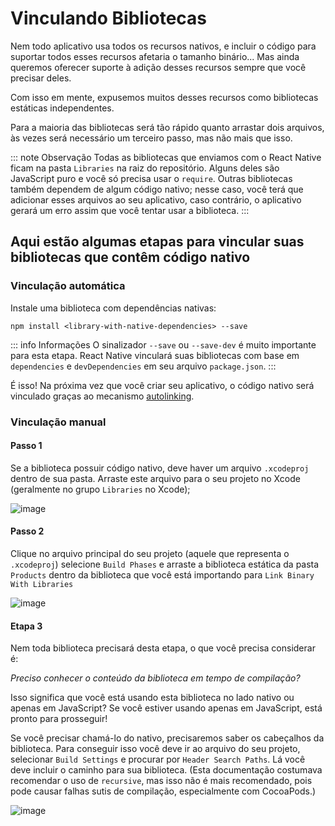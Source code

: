 # Vinculando Bibliotecas

Nem todo aplicativo usa todos os recursos nativos, e incluir o código para suportar todos esses recursos afetaria o tamanho binário... Mas ainda queremos oferecer suporte à adição desses recursos sempre que você precisar deles.

Com isso em mente, expusemos muitos desses recursos como bibliotecas estáticas independentes.

Para a maioria das bibliotecas será tão rápido quanto arrastar dois arquivos, às vezes será necessário um terceiro passo, mas não mais que isso.

::: note Observação
Todas as bibliotecas que enviamos com o React Native ficam na pasta `Libraries` na raiz do repositório. Alguns deles são JavaScript puro e você só precisa usar o `require`.
Outras bibliotecas também dependem de algum código nativo; nesse caso, você terá que adicionar esses arquivos ao seu aplicativo, caso contrário, o aplicativo gerará um erro assim que você tentar usar a biblioteca.
:::

## Aqui estão algumas etapas para vincular suas bibliotecas que contêm código nativo

### Vinculação automática

Instale uma biblioteca com dependências nativas:

```shell
npm install <library-with-native-dependencies> --save
```

::: info Informações
O sinalizador `--save` ou `--save-dev` é muito importante para esta etapa. React Native vinculará suas bibliotecas com base em `dependencies` e `devDependencies` em seu arquivo `package.json`.
:::

É isso! Na próxima vez que você criar seu aplicativo, o código nativo será vinculado graças ao mecanismo [autolinking](https://github.com/react-native-community/cli/blob/main/docs/autolinking.md).

### Vinculação manual

#### Passo 1

Se a biblioteca possuir código nativo, deve haver um arquivo `.xcodeproj` dentro de sua pasta. Arraste este arquivo para o seu projeto no Xcode (geralmente no grupo `Libraries` no Xcode);

![image](https://github.com/tavaresgerson/reactnativedocbr/assets/22455192/821ddb0c-400a-4139-8e72-56f6ed73743c)

#### Passo 2

Clique no arquivo principal do seu projeto (aquele que representa o `.xcodeproj`) selecione `Build Phases` e arraste a biblioteca estática da pasta `Products` dentro da biblioteca que você está importando para `Link Binary With Libraries`

![image](https://github.com/tavaresgerson/reactnativedocbr/assets/22455192/feda8ef3-32b9-484c-8413-23d09d8d08d3)

#### Etapa 3

Nem toda biblioteca precisará desta etapa, o que você precisa considerar é:

_Preciso conhecer o conteúdo da biblioteca em tempo de compilação?_

Isso significa que você está usando esta biblioteca no lado nativo ou apenas em JavaScript? Se você estiver usando apenas em JavaScript, está pronto para prosseguir!

Se você precisar chamá-lo do nativo, precisaremos saber os cabeçalhos da biblioteca. Para conseguir isso você deve ir ao arquivo do seu projeto, selecionar `Build Settings` e procurar por `Header Search Paths`. Lá você deve incluir o caminho para sua biblioteca. (Esta documentação costumava recomendar o uso de `recursive`, mas isso não é mais recomendado, pois pode causar falhas sutis de compilação, especialmente com CocoaPods.)

![image](https://github.com/tavaresgerson/reactnativedocbr/assets/22455192/b9a3e3bb-5c9b-43a7-9819-f638fbfa64a9)
